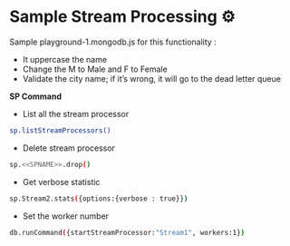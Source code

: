 # Sample Stream Processing ⚙️

Sample playground-1.mongodb.js for this functionality : 
- It uppercase the name
- Change the M to Male and F to Female
- Validate the city name; if it’s wrong, it will go to the dead letter queue

**SP Command**
- List all the stream processor
```bash
sp.listStreamProcessors()
```
- Delete stream processor
```bash
sp.<<SPNAME>>.drop()
```
- Get verbose statistic 
```bash
sp.Stream2.stats({options:{verbose : true}})
```
- Set the worker number 
```bash
db.runCommand({startStreamProcessor:"Stream1", workers:1})
```